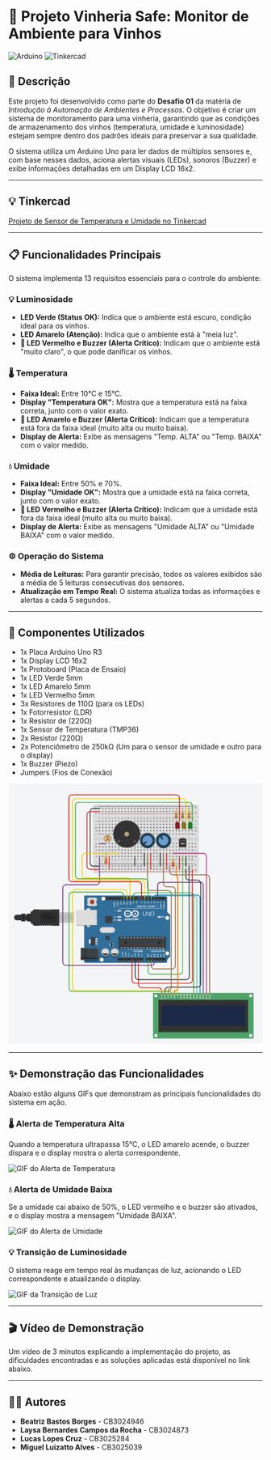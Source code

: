 # 🤖 Projeto Vinheria Safe: Monitor de Ambiente para Vinhos

![Arduino](https://img.shields.io/badge/Arduino-00979D?style=for-the-badge&logo=arduino&logoColor=white)
![Tinkercad](https://img.shields.io/badge/Tinkercad-1262D4?style=for-the-badge&logo=tinkercad&logoColor=white)

## 📜 Descrição

Este projeto foi desenvolvido como parte do **Desafio 01** da matéria de *Introdução à Automação de Ambientes e Processos*. O objetivo é criar um sistema de monitoramento para uma vinheria, garantindo que as condições de armazenamento dos vinhos (temperatura, umidade e luminosidade) estejam sempre dentro dos padrões ideais para preservar a sua qualidade.

O sistema utiliza um Arduino Uno para ler dados de múltiplos sensores e, com base nesses dados, aciona alertas visuais (LEDs), sonoros (Buzzer) e exibe informações detalhadas em um Display LCD 16x2.

---
## 💡 Tinkercad

[Projeto de Sensor de Temperatura e Umidade no Tinkercad](https://www.tinkercad.com/things/cSuUOUxI2GD-sensor-de-temperatura-e-umidade-ok)


---

## 📋 Funcionalidades Principais

O sistema implementa 13 requisitos essenciais para o controle do ambiente:

### 💡 Luminosidade
* **LED Verde (Status OK):** Indica que o ambiente está escuro, condição ideal para os vinhos.
* **LED Amarelo (Atenção):** Indica que o ambiente está à "meia luz".
* **🚨 LED Vermelho e Buzzer (Alerta Crítico):** Indicam que o ambiente está "muito claro", o que pode danificar os vinhos.

### 🌡️ Temperatura
* **Faixa Ideal:** Entre 10°C e 15°C.
* **Display "Temperatura OK":** Mostra que a temperatura está na faixa correta, junto com o valor exato.
* **🚨 LED Amarelo e Buzzer (Alerta Crítico):** Indicam que a temperatura está fora da faixa ideal (muito alta ou muito baixa).
* **Display de Alerta:** Exibe as mensagens "Temp. ALTA" ou "Temp. BAIXA" com o valor medido.

### 💧 Umidade
* **Faixa Ideal:** Entre 50% e 70%.
* **Display "Umidade OK":** Mostra que a umidade está na faixa correta, junto com o valor exato.
* **🚨 LED Vermelho e Buzzer (Alerta Crítico):** Indicam que a umidade está fora da faixa ideal (muito alta ou muito baixa).
* **Display de Alerta:** Exibe as mensagens "Umidade ALTA" ou "Umidade BAIXA" com o valor medido.

### ⚙️ Operação do Sistema
* **Média de Leituras:** Para garantir precisão, todos os valores exibidos são a média de 5 leituras consecutivas dos sensores.
* **Atualização em Tempo Real:** O sistema atualiza todas as informações e alertas a cada 5 segundos.

---

## 🔌 Componentes Utilizados

* 1x Placa Arduino Uno R3
* 1x Display LCD 16x2
* 1x Protoboard (Placa de Ensaio)
* 1x LED Verde 5mm
* 1x LED Amarelo 5mm
* 1x LED Vermelho 5mm
* 3x Resistores de 110Ω (para os LEDs)
* 1x Fotorresistor (LDR)
* 1x Resistor de (220Ω)
* 1x Sensor de Temperatura (TMP36)
* 2x Resistor (220Ω)
* 2x Potenciômetro de 250kΩ (Um para o sensor de umidade e outro para o display)
* 1x Buzzer (Piezo)
* Jumpers (Fios de Conexão)


![Diagrama do Circuito](doc/circuito.png)

---

## ✨ Demonstração das Funcionalidades

Abaixo estão alguns GIFs que demonstram as principais funcionalidades do sistema em ação.

### 🌡️ Alerta de Temperatura Alta
Quando a temperatura ultrapassa 15°C, o LED amarelo acende, o buzzer dispara e o display mostra o alerta correspondente.

![GIF do Alerta de Temperatura](doc/temperatura.gif)

### 💧 Alerta de Umidade Baixa
Se a umidade cai abaixo de 50%, o LED vermelho e o buzzer são ativados, e o display mostra a mensagem "Umidade BAIXA".

![GIF do Alerta de Umidade](doc/umidade.gif)

### 💡 Transição de Luminosidade
O sistema reage em tempo real às mudanças de luz, acionando o LED correspondente e atualizando o display.

![GIF da Transição de Luz](doc/luz.gif)

---
## 🎬 Vídeo de Demonstração

Um vídeo de 3 minutos explicando a implementação do projeto, as dificuldades encontradas e as soluções aplicadas está disponível no link abaixo.

---


## 👨‍💻 Autores

* **Beatriz Bastos Borges** - CB3024946
* **Laysa Bernardes Campos da Rocha** - CB3024873
* **Lucas Lopes Cruz** - CB3025284
* **Miguel Luizatto Alves** - CB3025039

